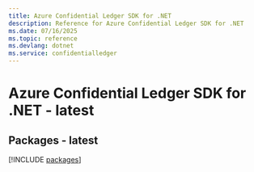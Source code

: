 ```yaml
---
title: Azure Confidential Ledger SDK for .NET
description: Reference for Azure Confidential Ledger SDK for .NET
ms.date: 07/16/2025
ms.topic: reference
ms.devlang: dotnet
ms.service: confidentialledger
---
```

# Azure Confidential Ledger SDK for .NET - latest
## Packages - latest
[!INCLUDE [packages](confidential-ledger-index.md)]